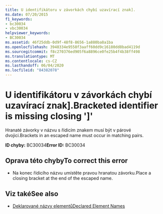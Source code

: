 ```yaml
---
title: U identifikátoru v závorkách chybí uzavírací znak].
ms.date: 07/20/2015
f1_keywords:
- bc30034
- vbc30034
helpviewer_keywords:
- BC30034
ms.assetid: 46f25ddb-0d9f-48f8-8656-1a880ba8a1ba
ms.openlocfilehash: 3948334e9558f3aaff60dd9c16180dd8bad4119d
ms.sourcegitcommit: f8c270376ed905f6a8896ce0fe25b4f4b38ff498
ms.translationtype: MT
ms.contentlocale: cs-CZ
ms.lasthandoff: 06/04/2020
ms.locfileid: "84382078"
---
```

# <a name="bracketed-identifier-is-missing-closing-"></a><span data-ttu-id="eb5d5-102">U identifikátoru v závorkách chybí uzavírací znak].</span><span class="sxs-lookup"><span data-stu-id="eb5d5-102">Bracketed identifier is missing closing ']'</span></span>
<span data-ttu-id="eb5d5-103">Hranaté závorky v názvu s řídicím znakem musí být v párové dvojici.</span><span class="sxs-lookup"><span data-stu-id="eb5d5-103">Brackets in an escaped name must occur in matching pairs.</span></span>  
  
 <span data-ttu-id="eb5d5-104">**ID chyby:** BC30034</span><span class="sxs-lookup"><span data-stu-id="eb5d5-104">**Error ID:** BC30034</span></span>  
  
## <a name="to-correct-this-error"></a><span data-ttu-id="eb5d5-105">Oprava této chyby</span><span class="sxs-lookup"><span data-stu-id="eb5d5-105">To correct this error</span></span>  
  
- <span data-ttu-id="eb5d5-106">Na konec řídicího názvu umístěte pravou hranatou závorku.</span><span class="sxs-lookup"><span data-stu-id="eb5d5-106">Place a closing bracket at the end of the escaped name.</span></span>  
  
## <a name="see-also"></a><span data-ttu-id="eb5d5-107">Viz také</span><span class="sxs-lookup"><span data-stu-id="eb5d5-107">See also</span></span>

- [<span data-ttu-id="eb5d5-108">Deklarované názvy elementů</span><span class="sxs-lookup"><span data-stu-id="eb5d5-108">Declared Element Names</span></span>](../programming-guide/language-features/declared-elements/declared-element-names.md)
